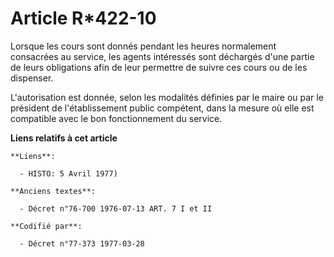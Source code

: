 # Article R*422-10

Lorsque les cours sont donnés pendant les heures normalement consacrées au service, les agents intéressés sont déchargés
d'une partie de leurs obligations afin de leur permettre de suivre ces cours ou de les dispenser.

L'autorisation est donnée, selon les modalités définies par le maire ou par le président de l'établissement public compétent,
dans la mesure où elle est compatible avec le bon fonctionnement du service.

**Liens relatifs à cet article**

	**Liens**:

	  - HISTO: 5 Avril 1977)

	**Anciens textes**:

	  - Décret n°76-700 1976-07-13 ART. 7 I et II

	**Codifié par**:

	  - Décret n°77-373 1977-03-28

